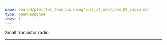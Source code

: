 ```yaml
---
name: shared/pfeiffer_team_building/lost_at_sea/item_09_radio.md
type: openResponse
rows: 1
---
```


Small transistor radio

---

>
